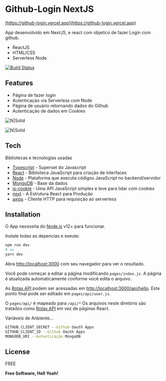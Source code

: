# Github-Login NextJS
[https://github-login.vercel.app](https://github-login.vercel.app)


App desenvolvido em NextJS, e react com objetico de fazer Login com github.

- ReactJS
- HTML/CSS
- Serverless Node

[![Build Status](https://travis-ci.org/joemccann/dillinger.svg?branch=master)](https://travis-ci.org/joemccann/dillinger)

## Features

- Página de fazer login
- Autenticação via Serverless com Node
- Página de usuário retornando dados do Github
- Autenticação de dados em Cookies

![N|Solid](https://github-login.vercel.app/images/login.png)

![N|Solid](https://github-login.vercel.app/images/user.png)

## Tech

Bibliotecas e tecnologias usadas
- [Typescript] - Superset do Javascript
- [React] - Biblioteca JavaScript para criação de interfaces
- [Node] - Plataforma que executa códigos JavaScript no backend/servidor
- [MongoDB] - Base da dados
- [js-cookie] - Uma API JavaScript simples e leve para lidar com cookies
- [next] - A Estrutura React para Produção
- [axios] - Cliente HTTP para requisição ao serverless

## Installation

O App necessita do [Node.js](https://nodejs.org/) v12+ para funcionar.

Instale todas as depencias e exeute:

```bash
npm run dev
# ou
yarn dev
```

Abra [http://localhost:3000](http://localhost:3000) com seu navegador para ver o resultado.

Você pode começar a editar a página modificando `pages/index.js`. A página é atualizada automaticamente conforme você edita o arquivo.

As [Rotas API](https://nextjs.org/docs/api-routes/introduction) podem ser acessadas em [http://localhost:3000/api/hello](http://localhost:3000/api/user). Este ponto final pode ser editado em `pages/api/user.js`.

O `pages/api/` é mapeado para `/api/*` Os arquivos neste diretório são tratados como [Rotas API](https://nextjs.org/docs/api-routes/introduction) em vez de páginas React.

Variáveis de Anbiente...

```sh
GITHUB_CLIENT_SECRET --Github Oauth Apps
GITHUB_CLIENT_ID --Github Oauth Apps
MONGODB_URI --Autenticação MongoDB
```
## License

FREE

**Free Software, Hell Yeah!**

[Typescript]: <https://www.typescriptlang.org/docs/>
[React]: <https://pt-br.reactjs.org/>
[Node]: <https://nodejs.org/en/>
[MongoDB]: <https://www.mongodb.com/>
[js-cookie]: <https://www.npmjs.com/package/js-cookie>
[react-dom]: <https://pt-br.reactjs.org/docs/react-dom.html>
[next]: <https://nextjs.org/>
[axios]: <https://www.npmjs.com/package/axios>

